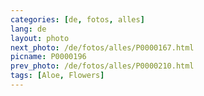 ```yaml
---
categories: [de, fotos, alles]
lang: de
layout: photo
next_photo: /de/fotos/alles/P0000167.html
picname: P0000196
prev_photo: /de/fotos/alles/P0000210.html
tags: [Aloe, Flowers]
---
```

